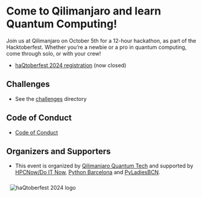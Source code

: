 # Come to Qilimanjaro and learn Quantum Computing! 
Join us at Qilimanjaro on October 5th for a 12-hour hackathon, as part of the Hacktoberfest. Whether you’re a newbie or a pro in quantum computing, come through solo, or with your crew!
- [haQtoberfest 2024 registration](https://www.qilimanjaro.tech/haqtoberfest-2024/) (now closed)

## Challenges
- See the [challenges](https://github.com/qilimanjaro-tech/haqtoberfest2024/tree/main/challenges) directory

## Code of Conduct
- [Code of Conduct](https://github.com/qilimanjaro-tech/haqtoberfest2024/blob/main/CODE_OF_CONDUCT.md)

## Organizers and Supporters
- This event is organized by [Qilimanjaro Quantum Tech](https://www.qilimanjaro.tech/) and supported by [HPCNow/Do IT Now]([url](https://hpcnow.com/)), [Python Barcelona]([url](https://pybcn.org/)) and [PyLadiesBCN]([url](https://pybcn.org/pyladies_bcn/)).

<img style="margin: 10px" src="https://www.qilimanjaro.tech/wp-content/uploads/2024/09/Copy-of-We-are-attendig-1024x535-1.png.webp" alt="haQtoberfest 2024 logo" />
